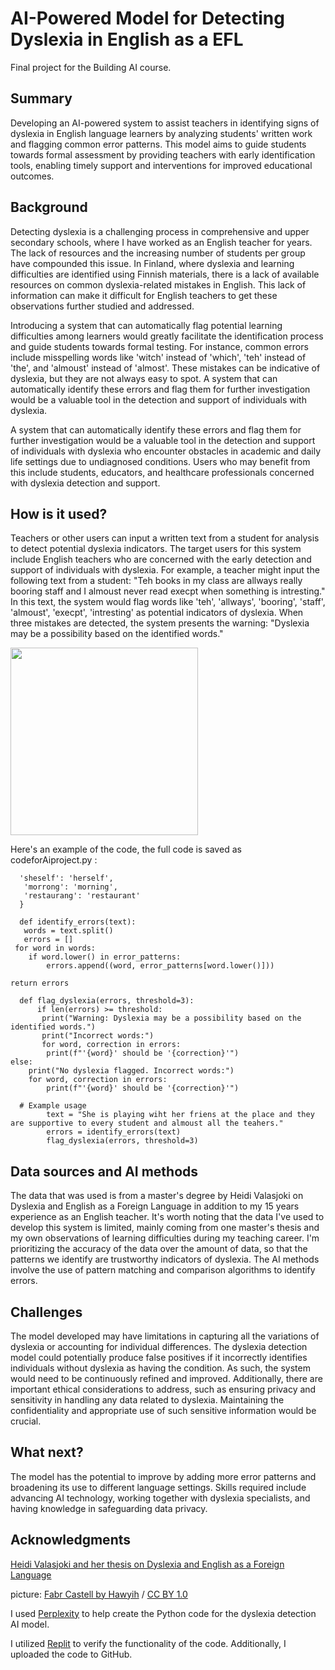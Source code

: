 <!-- This is the markdown template for the final project of the Building AI course, 
created by Reaktor Innovations and University of Helsinki. 
Copy the template, paste it to your GitHub README and edit! -->

# AI-Powered Model for Detecting Dyslexia in English as a EFL

Final project for the Building AI course.

## Summary

Developing an AI-powered system to assist teachers in identifying signs of dyslexia in English language learners by analyzing students' written work and flagging common error patterns. This model aims to guide students towards formal assessment by providing teachers with early identification tools, enabling timely support and interventions for improved educational outcomes.


## Background

Detecting dyslexia is a challenging process in comprehensive and upper secondary schools, where I have worked as an English teacher for years. The lack of resources and the increasing number of students per group have compounded this issue. In Finland, where dyslexia and learning difficulties are identified using Finnish materials, there is a lack of available resources on common dyslexia-related mistakes in English. This lack of information can make it difficult for English teachers to get these observations further studied and addressed. 

Introducing a system that can automatically flag potential learning difficulties among learners would greatly facilitate the identification process and guide students towards formal testing. For instance, common errors include misspelling words like 'witch' instead of 'which', 'teh' instead of 'the', and 'almoust' instead of 'almost'. These mistakes can be indicative of dyslexia, but they are not always easy to spot. A system that can automatically identify these errors and flag them for further investigation would be a valuable tool in the detection and support of individuals with dyslexia.

A system that can automatically identify these errors and flag them for further investigation would be a valuable tool in the detection and support of individuals with dyslexia who encounter obstacles in academic and daily life settings due to undiagnosed conditions. Users who may benefit from this include students, educators, and healthcare professionals concerned with dyslexia detection and support.


## How is it used?

Teachers or other users can input a written text from a student for analysis to detect potential dyslexia indicators. The target users for this system include English teachers who are concerned with the early detection and support of individuals with dyslexia. For example, a teacher might input the following text from a student: "Teh books in my class are allways really booring staff and I almoust never read execpt when something is intresting." In this text, the system would flag words like 'teh', 'allways', 'booring', 'staff', 'almoust', 'execpt', 'intresting' as potential indicators of dyslexia.  When three mistakes are detected, the system presents the warning: "Dyslexia may be a possibility based on the identified words."


<img src="https://upload.wikimedia.org/wikipedia/commons/thumb/7/71/Faber-Castell_pencil_and_eraser.jpg/640px-Faber-Castell_pencil_and_eraser.jpg" width="300">


Here's an example of the code, the full code is saved as codeforAiproject.py :

      'sheself': 'herself',
       'morrong': 'morning',
       'restaurang': 'restaurant'
      }

      def identify_errors(text):
       words = text.split()
       errors = []  
     for word in words:
        if word.lower() in error_patterns:
            errors.append((word, error_patterns[word.lower()]))

    return errors

      def flag_dyslexia(errors, threshold=3):
          if len(errors) >= threshold:
           print("Warning: Dyslexia may be a possibility based on the identified words.")
           print("Incorrect words:")
           for word, correction in errors:
            print(f"'{word}' should be '{correction}'")
    else:
        print("No dyslexia flagged. Incorrect words:")
        for word, correction in errors:
            print(f"'{word}' should be '{correction}'")

      # Example usage
            text = "She is playing wiht her friens at the place and they are supportive to every student and almoust all the teahers."
            errors = identify_errors(text)
            flag_dyslexia(errors, threshold=3)



## Data sources and AI methods

The data that was used is from a master's degree by Heidi Valasjoki on Dyslexia and English as a Foreign Language in addition to my 15 years experience as an English teacher. It's worth noting that the data I've used to develop this system is limited, mainly coming from one master's thesis and my own observations of learning difficulties during my teaching career. I'm prioritizing the accuracy of the data over the amount of data, so that the patterns we identify are trustworthy indicators of dyslexia. The AI methods involve the use of pattern matching and comparison algorithms to identify errors.


## Challenges

The model developed may have limitations in capturing all the variations of dyslexia or accounting for individual differences. The dyslexia detection model could potentially produce false positives if it incorrectly identifies individuals without dyslexia as having the condition. As such, the system would need to be continuously refined and improved. Additionally, there are important ethical considerations to address, such as ensuring privacy and sensitivity in handling any data related to dyslexia. Maintaining the confidentiality and appropriate use of such sensitive information would be crucial.

## What next?

The model has the potential to improve by adding more error patterns and broadening its use to different language settings. Skills required include advancing AI technology, working together with dyslexia specialists, and having knowledge in safeguarding data privacy.


## Acknowledgments

[Heidi Valasjoki and her thesis on Dyslexia and English as a Foreign Language](https://trepo.tuni.fi/bitstream/handle/10024/79113/gradu02527.pdf?sequence=1)

picture: [Fabr Castell by Hawyih](https://commons.wikimedia.org/wiki/File:Faber-Castell_pencil_and_eraser.jpg#filelinks) / [CC BY 1.0](https://creativecommons.org/licenses/by/1.0)

I used [Perplexity](https://perplexity.ai) to help create the Python code for the dyslexia detection AI model.

I utilized [Replit](https://replit.com/~) to verify the functionality of the code. Additionally, I uploaded the code to GitHub.

